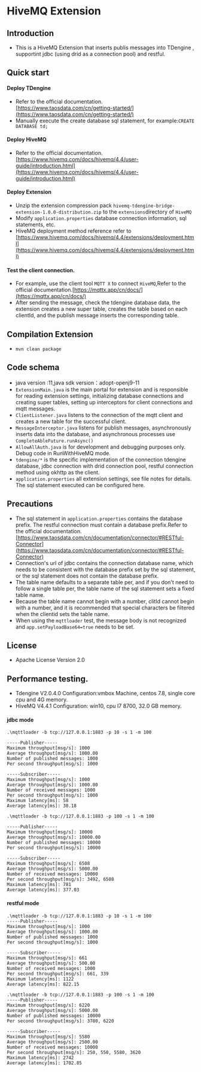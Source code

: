 # HiveMQ Extension

## Introduction
- This is a HiveMQ Extension that inserts publis messages into TDengine , supportint jdbc (using drid as a connection pool) and restful.

## Quick start
#### Deploy TDengine
- Refer to the official documentation.[https://www.taosdata.com/cn/getting-started/](https://www.taosdata.com/cn/getting-started/)
- Manually execute the create database sql statement, for example:```CREATE DATABASE td;```
#### Deploy HiveMQ
- Refer to the official documentation.[https://www.hivemq.com/docs/hivemq/4.4/user-guide/introduction.html](https://www.hivemq.com/docs/hivemq/4.4/user-guide/introduction.html)
#### Deploy Extension
- Unzip the extension compression pack `hivemq-tdengine-bridge-extension-1.0.0-distribution.zip` to the `extensions`directory of `HiveMQ`
- Modify `application.properties` database connection information, sql statements, etc.
- HiveMQ deployment method reference refer to [https://www.hivemq.com/docs/hivemq/4.4/extensions/deployment.html](https://www.hivemq.com/docs/hivemq/4.4/extensions/deployment.html)
#### Test the client connection.
- For example, use the client tool `MQTT X` to connect `HiveMQ`,Refer to the official documentation.[https://mqttx.app/cn/docs/](https://mqttx.app/cn/docs/)
- After sending the message, check the tdengine database data, the extension creates a new super table, creates the table based on each clientId, and the publish message inserts the corresponding table.

## Compilation Extension
- ```mvn clean package```

## Code schema
- java version :11,java sdk version：adopt-openj9-11
- `ExtensionMain.java` is the main portal for extension and is responsible for reading extension settings, initializing database connections and creating super tables, setting up interceptors for client connections and mqtt messages.
- `ClientListener.java` listens to the connection of the mqtt client and creates a new table for the successful client.
- `MessageInterceptor.java` listens for publish messages, asynchronously inserts data into the database, and asynchronous processes use ```CompleteAbleFuture.runAsync()```
- `AllowAllAuth.java` is for development and debugging purposes only. Debug code in RunWithHiveMQ mode.
- `tdengine/*` is the specific implementation of the connection tdengine database, jdbc connection with drid connection pool, restful connection method using okhttp as the client.
- `application.properties` all extension settings, see file notes for details. The sql statement executed can be configured here.

## Precautions
- The sql statement in `application.properties` contains the database prefix. The restful connection must contain a database prefix.Refer to the official documentation. [https://www.taosdata.com/cn/documentation/connector/#RESTful-Connector](https://www.taosdata.com/cn/documentation/connector/#RESTful-Connector)
- Connection's url of jdbc contains the connection database name, which needs to be consistent with the database prefix set by the sql statement, or the sql statement does not contain the database prefix.
- The table name defaults to a separate table per, and if you don't need to follow a single table per, the table name of the sql statement sets a fixed table name.
- Because the table name cannot begin with a number, clitId cannot begin with a number, and it is recommended that special characters be filtered when the clientid sets the table name.
- When using the `mqttloader` test, the message body is not recognized and `app.setPayloadBase64=true` needs to be set.

## License
- Apache License Version 2.0

## Performance testing.
- Tdengine V2.0.4.0  Configuration:vmbox Machine, centos 7.8, single core cpu and 4G memory.
- HiveMQ V4.4.1 Configuration: win10, cpu I7 8700, 32.0 GB memory.

#### jdbc mode
```
.\mqttloader -b tcp://127.0.0.1:1883 -p 10 -s 1 -m 100

-----Publisher-----
Maximum throughput[msg/s]: 1000
Average throughput[msg/s]: 1000.00
Number of published messages: 1000
Per second throughput[msg/s]: 1000

-----Subscriber-----
Maximum throughput[msg/s]: 1000
Average throughput[msg/s]: 1000.00
Number of received messages: 1000
Per second throughput[msg/s]: 1000
Maximum latency[ms]: 58
Average latency[ms]: 30.18
```

```
.\mqttloader -b tcp://127.0.0.1:1883 -p 100 -s 1 -m 100

-----Publisher-----
Maximum throughput[msg/s]: 10000
Average throughput[msg/s]: 10000.00
Number of published messages: 10000
Per second throughput[msg/s]: 10000

-----Subscriber-----
Maximum throughput[msg/s]: 6508
Average throughput[msg/s]: 5000.00
Number of received messages: 10000
Per second throughput[msg/s]: 3492, 6508
Maximum latency[ms]: 781
Average latency[ms]: 377.03
```

#### restful mode
```
.\mqttloader -b tcp://127.0.0.1:1883 -p 10 -s 1 -m 100
-----Publisher-----
Maximum throughput[msg/s]: 1000
Average throughput[msg/s]: 1000.00
Number of published messages: 1000
Per second throughput[msg/s]: 1000

-----Subscriber-----
Maximum throughput[msg/s]: 661
Average throughput[msg/s]: 500.00
Number of received messages: 1000
Per second throughput[msg/s]: 661, 339
Maximum latency[ms]: 1122
Average latency[ms]: 822.15
```

```
.\mqttloader -b tcp://127.0.0.1:1883 -p 100 -s 1 -m 100
-----Publisher-----
Maximum throughput[msg/s]: 6220
Average throughput[msg/s]: 5000.00
Number of published messages: 10000
Per second throughput[msg/s]: 3780, 6220

-----Subscriber-----
Maximum throughput[msg/s]: 5580
Average throughput[msg/s]: 2500.00
Number of received messages: 10000
Per second throughput[msg/s]: 250, 550, 5580, 3620
Maximum latency[ms]: 2742
Average latency[ms]: 1702.85
```